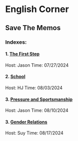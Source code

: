# English Corner
## Save The Memos
### Indexes:
#### 1. [The First Step](https://u-desu.github.io/udesu.github.io/2024-07-27-English-Corner.html)
Host: Jason
Time: 07/27/2024
#### 2. [School](https://u-desu.github.io/udesu.github.io/2024-08-03-English-Corner.html)
Host: HJ
Time: 08/03/2024
#### 3. [Pressure and Sportsmanship](https://u-desu.github.io/udesu.github.io/2024-08-10-English-Corner.html)
Host: Jason
Time: 08/10/2024
#### 3. [Gender Relations](https://u-desu.github.io/udesu.github.io/2024-08-17-English-Corner.html)
Host: Suy
Time: 08/17/2024

